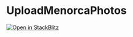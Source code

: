 # UploadMenorcaPhotos

[![Open in StackBlitz](https://developer.stackblitz.com/img/open_in_stackblitz.svg)](https://stackblitz.com/github/danywalls/upload-menorca-photos/tree/feature/use-kendo-uploader)
